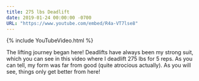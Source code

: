 ```yaml
---
title: 275 lbs Deadlift
date: 2019-01-24 00:00:00 -0700
URL: "https://www.youtube.com/embed/R4a-VT7lse8"
---
```


{% include YouTubeVideo.html %}

<!--
<div class="video-container">
  <iframe src="https://www.youtube.com/embed/R4a-VT7lse8" frameborder="0" allow="accelerometer; autoplay; clipboard-write; encrypted-media; gyroscope; picture-in-picture" allowfullscreen></iframe>
</div>
-->

The lifting journey began here! Deadlifts have always been my strong suit, which you can see in this video where I deadlift 275 lbs for 5 reps. As you can tell, my form was far from good (quite atrocious actually). As you will see, things only get better from here!
